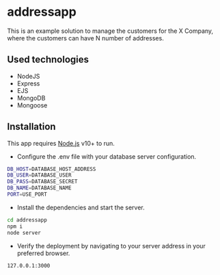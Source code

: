 # addressapp
This is an example solution to manage the customers for the X Company, where the customers can have N number of addresses.

## Used technologies
- NodeJS
- Express
- EJS
- MongoDB
- Mongoose

## Installation

This app requires [Node.js](https://nodejs.org/) v10+ to run.

- Configure the .env file with your database server configuration.

```sh
DB_HOST=DATABASE_HOST_ADDRESS
DB_USER=DATABASE_USER
DB_PASS=DATABASE_SECRET
DB_NAME=DATABASE_NAME
PORT=USE_PORT
```
- Install the dependencies and start the server.

```sh
cd addressapp
npm i
node server
```

- Verify the deployment by navigating to your server address in your preferred browser.

```sh
127.0.0.1:3000
```
